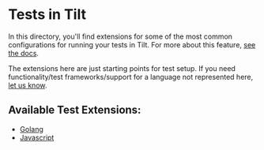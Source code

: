 # Tests in Tilt

In this directory, you'll find extensions for some of the most common configurations for running your tests in Tilt. For more about this feature, [see the docs](https://docs.tilt.dev/tests_in_tilt.html).

The extensions here are just starting points for test setup. If you need functionality/test frameworks/support for a language not represented here, [let us know](https://tilt.dev/contact).

## Available Test Extensions:
* [Golang](/tests/golang)
* [Javascript](/tests/javascript)
